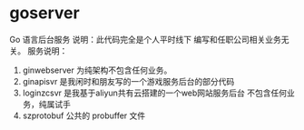 # goserver
Go 语言后台服务
说明：此代码完全是个人平时线下 编写和任职公司相关业务无关。
服务说明：
1. ginwebserver 为纯架构不包含任何业务。
2. ginapisvr 是我闲时和朋友写的一个游戏服务后台的部分代码
3. loginzcsvr 是我基于aliyun共有云搭建的一个web网站服务后台 不包含任何业务，纯属试手
4. szprotobuf 公共的 probuffer 文件
